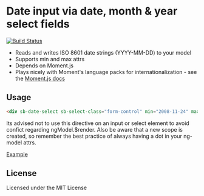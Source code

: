 Date input via date, month & year select fields
===============================================

[![Build Status](https://travis-ci.org/sambs/angular-sb-date-select.png?branch=master)](https://travis-ci.org/sambs/angular-sb-date-select)

 - Reads and writes ISO 8601 date strings (YYYY-MM-DD) to your model
 - Supports min and max attrs
 - Depends on Moment.js
 - Plays nicely with Moment's language packs for internationalization - see the [Moment.js docs](http://momentjs.com/docs/#/i18n/)

Usage
-----
```html
<div sb-date-select sb-select-class="form-control" min="2008-11-24" max="2016-01-01" ng-model="obj.myDateModel"></div>
```

Its advised not to use this directive on an input or select element to avoid confict regarding ngModel.$render. Also be aware that a new scope is created, so remember the best practice of always having a dot in your ng-model attrs.

[Example](http://sambs.github.io/angular-sb-date-select/)

License
-------

Licensed under the MIT License

